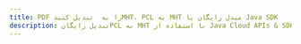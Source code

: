 ---title: PDF را به  تبدیل کنیدMHT، PCL به MHT مبدل رایگان یا Java SDKdescription: تبدیل رایگانPCL به MHT با استفاده از Java Cloud APIs & SDK همچنین اسناد PDF را در Cloud ایجاد، ویرایش و رندر کنید.---